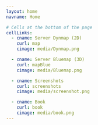 ```yaml
---
layout: home
navname: Home

# Cells at the bottom of the page
cellLinks:
  - cname: Server Dynmap (2D)
    curl: map
    cimage: media/Dynmap.png

  - cname: Server Bluemap (3D)
    curl: mapBlue
    cimage: media/Bluemap.png

  - cname: Screenshots
    curl: screenshots
    cimage: media/screenshot.png

  - cname: Book
    curl: book
    cimage: media/book.png
---
```

